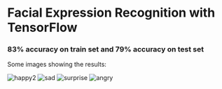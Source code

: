 # Facial Expression Recognition with TensorFlow

### 83% accuracy on train set and 79% accuracy on test set

Some images showing the results:

![happy2](https://user-images.githubusercontent.com/72708214/159190946-53e3e276-8973-4625-a32f-55a3164a31c6.png)
![sad](https://user-images.githubusercontent.com/72708214/159190986-0fccbd72-c299-451d-9bd6-00bd0f57ad47.png)
![surprise](https://user-images.githubusercontent.com/72708214/159190982-d61988db-7978-4c70-b367-a954104214a4.png)
![angry](https://user-images.githubusercontent.com/72708214/159191007-f40a171b-844a-4099-a5e3-919a22bd6aaf.png)


